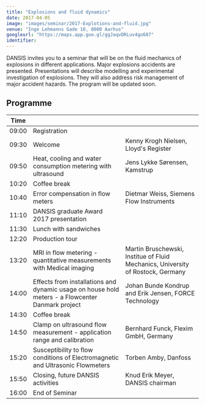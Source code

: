 ```yaml
---
title: "Explosions and fluid dynamics"
date: 2017-04-05
image: "images/seminar/2017-Explotions-and-fluid.jpg"
venue: "Inge Lehmanns Gade 10, 8000 Aarhus"
googleurl: "https://maps.app.goo.gl/ggJaqvDRLuv4go687"
identifier:
---
```


DANSIS invites you to a seminar that will be on the fluid mechanics of explosions in different applications. Major explosions accidents are presented. Presentations will describe modelling and experimental investigation of explosions. They will also address risk management of major accident hazards. The program will be updated soon.



## Programme

| Time  |             |             |
| ----- | ----------- | ----------- |
| 09:00 | Registration|             |
|09:30 | Welcome     |Kenny Krogh Nielsen, Lloyd's Register|
|09:50 |Heat, cooling and water consumption metering with ultrasound |Jens Lykke Sørensen, Kamstrup|
| 10:20 | Coffee break | |
| 10:40 |Error compensation in flow meters| Dietmar Weiss, Siemens Flow Instruments|
| 11:10 | DANSIS graduate Award 2017 presentation| |
| 11:30 |Lunch with sandwiches|  |
| 12:20 |Production tour | |
| 13:20 | MRI in flow metering - quantitative measurements with Medical imaging | Martin Bruschewski, Institue of Fluid Mechanics, University of Rostock, Germany|
| 14:00 | Effects from installations and dynamic usage on house hold meters - a Flowcenter Danmark project | Johan Bunde Kondrup and Erik Jensen, FORCE Technology |
| 14:30 | Coffee break | |
| 14:50 | Clamp on ultrasound flow measurement - application range and calibration | Bernhard Funck, Flexim GmbH, Germany |
| 15:20 | Susceptibility to flow conditions of Electromagnetic and Ultrasonic Flowmeters | Torben Amby, Danfoss |
| 15:50 | Closing, future DANSIS activities | Knud Erik Meyer, DANSIS chairman |
| 16:00 | End of Seminar | |